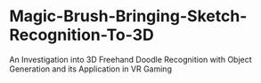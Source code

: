 # Magic-Brush-Bringing-Sketch-Recognition-To-3D
An Investigation into 3D Freehand Doodle Recognition with Object Generation and its Application in VR Gaming
